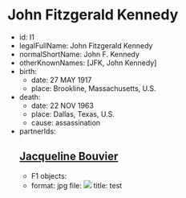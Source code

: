 # John Fitzgerald Kennedy
- id: I1
- legalFullName: John Fitzgerald Kennedy
- normalShortName: John F. Kennedy
- otherKnownNames: [JFK, John Kennedy]
- birth:
  - date: 27 MAY 1917
  - place: Brookline, Massachusetts, U.S.
- death:
  - date: 22 NOV 1963
  - place: Dallas, Texas, U.S.
  - cause: assassination
- partnerIds:
  ## [Jacqueline Bouvier](../../families/F1)
  - F1
objects:
  - format: jpg
    file: ![](https://upload.wikimedia.org/wikipedia/commons/thumb/c/c3/John_F._Kennedy%2C_White_House_color_photo_portrait.jpg/185px-John_F._Kennedy%2C_White_House_color_photo_portrait.jpg)
    title: test
